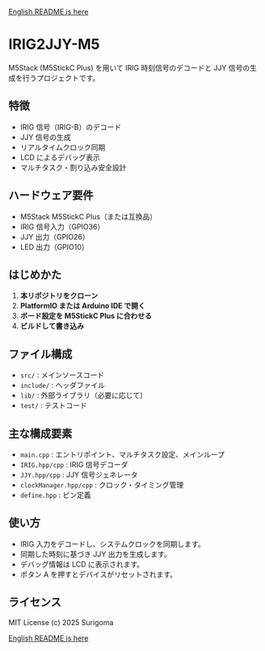 [English README is here](README.md)

# IRIG2JJY-M5

M5Stack (M5StickC Plus) を用いて IRIG 時刻信号のデコードと JJY 信号の生成を行うプロジェクトです。

## 特徴

- IRIG 信号（IRIG-B）のデコード
- JJY 信号の生成
- リアルタイムクロック同期
- LCD によるデバッグ表示
- マルチタスク・割り込み安全設計

## ハードウェア要件

- M5Stack M5StickC Plus（または互換品）
- IRIG 信号入力（GPIO36）
- JJY 出力（GPIO26）
- LED 出力（GPIO10）

## はじめかた

1. **本リポジトリをクローン**
2. **PlatformIO または Arduino IDE で開く**
3. **ボード設定を M5StickC Plus に合わせる**
4. **ビルドして書き込み**

## ファイル構成

- `src/` : メインソースコード
- `include/` : ヘッダファイル
- `lib/` : 外部ライブラリ（必要に応じて）
- `test/` : テストコード

## 主な構成要素

- `main.cpp` : エントリポイント、マルチタスク設定、メインループ
- `IRIG.hpp/cpp` : IRIG 信号デコーダ
- `JJY.hpp/cpp` : JJY 信号ジェネレータ
- `clockManager.hpp/cpp` : クロック・タイミング管理
- `define.hpp` : ピン定義

## 使い方

- IRIG 入力をデコードし、システムクロックを同期します。
- 同期した時刻に基づき JJY 出力を生成します。
- デバッグ情報は LCD に表示されます。
- ボタン A を押すとデバイスがリセットされます。

## ライセンス

MIT License (c) 2025 Surigoma

[English README is here](README.md)
